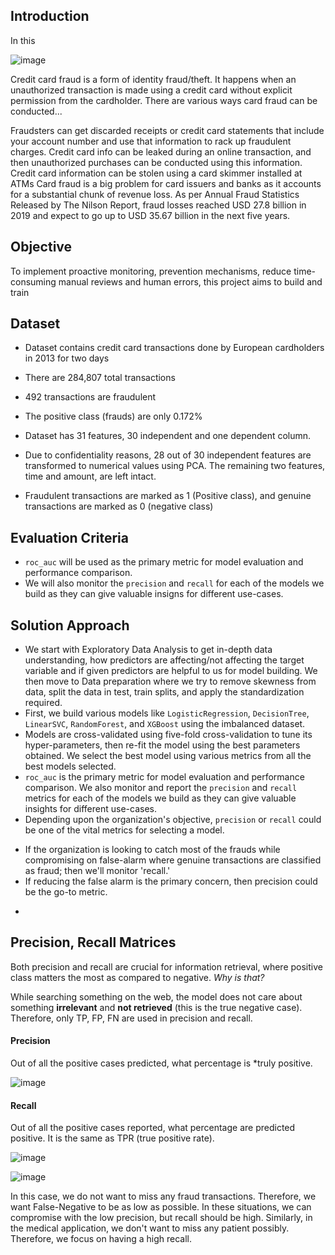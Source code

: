 ## Introduction

In this 

![image](https://github.com/user-attachments/assets/43439fb3-7c0b-48c4-bc33-4ca1529cc2c7)

Credit card fraud is a form of identity fraud/theft. It happens when an unauthorized transaction is made using a credit card without explicit permission from the cardholder. There are various ways card fraud can be conducted...

Fraudsters can get discarded receipts or credit card statements that include your account number and use that information to rack up fraudulent charges.
Credit card info can be leaked during an online transaction, and then unauthorized purchases can be conducted using this information.
Credit card information can be stolen using a card skimmer installed at ATMs
Card fraud is a big problem for card issuers and banks as it accounts for a substantial chunk of revenue loss. As per Annual Fraud Statistics Released by The Nilson Report, fraud losses reached USD 27.8 billion in 2019 and expect to go up to USD 35.67 billion in the next five years.


## Objective

To implement proactive monitoring, prevention mechanisms, reduce time-consuming manual reviews and human errors, this project aims to build and train



 

## Dataset

* Dataset contains credit card transactions done by European cardholders in 2013 for two days

* There are 284,807 total transactions

* 492 transactions are fraudulent

* The positive class (frauds) are only 0.172%

* Dataset has 31 features, 30 independent and one dependent column.

* Due to confidentiality reasons, 28 out of 30 independent features are transformed to numerical values using PCA. The remaining two features, time and amount, are left intact.

* Fraudulent transactions are marked as 1 (Positive class), and genuine transactions are marked as 0 (negative class)


## Evaluation Criteria

* `roc_auc` will be used as the primary metric for model evaluation and performance comparison.
* We will also monitor the `precision` and `recall` for each of the models we build as they can give valuable insigns for different use-cases. 

## Solution Approach

* We start with Exploratory Data Analysis to get in-depth data understanding, how predictors are affecting/not affecting the target variable and if given predictors are helpful to us for model building. We then move to Data preparation where we try to remove skewness from data, split the data in test, train splits, and apply the standardization required.
* First, we build various models like `LogisticRegression`, `DecisionTree`, `LinearSVC`, `RandomForest`, and `XGBoost` using the imbalanced dataset.
* Models are cross-validated using five-fold cross-validation to tune its hyper-parameters, then re-fit the model using the best parameters obtained. We select the best model using various metrics from all the best models selected.
* `roc_auc` is the primary metric for model evaluation and performance comparison. We also monitor and report the `precision` and `recall` metrics for each of the models we build as they can give valuable insights for different use-cases.
* Depending upon the organization's objective, `precision` or `recall` could be one of the vital metrics for selecting a model.
 - If the organization is looking to catch most of the frauds while compromising on false-alarm where genuine transactions are classified as fraud; then we'll monitor 'recall.'
 - If reducing the false alarm is the primary concern, then precision could be the go-to metric.
* 

## Precision, Recall Matrices

Both precision and recall are crucial for information retrieval, where positive class matters the most as compared to negative. _Why is that?_

While searching something on the web, the model does not care about something **irrelevant** and **not retrieved** (this is the true negative case). Therefore, only TP, FP, FN are used in precision and recall. 

#### Precision

Out of all the positive cases predicted, what percentage is *truly positive. 

![image](https://github.com/user-attachments/assets/6c87aa0b-a1c9-4bcb-a3b5-83fbef5f5e8e)



#### Recall

Out of all the positive cases reported, what percentage are predicted positive. It is the same as TPR (true positive rate). 

![image](https://github.com/user-attachments/assets/953a7354-d8fc-45b4-8899-935670334ae4)



![image](https://github.com/user-attachments/assets/745d9094-03c0-48e8-bac9-8319c28d942f)

In this case, we do not want to miss any fraud transactions. Therefore, we want False-Negative to be as low as possible. In these situations, we can compromise with the low precision, but recall should be high. Similarly, in the medical application, we don't want to miss any patient possibly. Therefore, we focus on having a high recall. 
